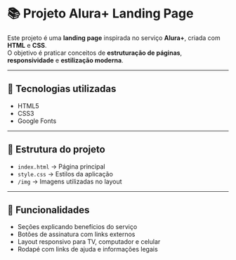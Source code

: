 # 📚 Projeto Alura+ Landing Page

Este projeto é uma **landing page** inspirada no serviço **Alura+**, criada com **HTML** e **CSS**.  
O objetivo é praticar conceitos de **estruturação de páginas**, **responsividade** e **estilização moderna**.

---

## 🚀 Tecnologias utilizadas
- HTML5  
- CSS3  
- Google Fonts  

---

## 📂 Estrutura do projeto
- `index.html` → Página principal  
- `style.css` → Estilos da aplicação  
- `/img` → Imagens utilizadas no layout  

---

## 🎯 Funcionalidades
- Seções explicando benefícios do serviço  
- Botões de assinatura com links externos  
- Layout responsivo para TV, computador e celular  
- Rodapé com links de ajuda e informações legais  
